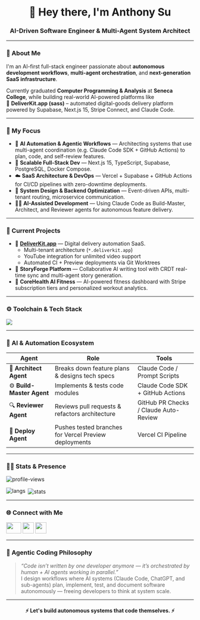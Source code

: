 <h1 align="center">🤖 Hey there, I'm Anthony Su</h1>
<h3 align="center">AI-Driven Software Engineer & Multi-Agent System Architect</h3>

---

### 🧭 About Me
I'm an AI-first full-stack engineer passionate about **autonomous development workflows**, **multi-agent orchestration**, and **next-generation SaaS infrastructure**.  

Currently graduated **Computer Programming & Analysis** at **Seneca College**, while building real-world AI-powered platforms like  
🚀 **DeliverKit.app (sass)** – automated digital-goods delivery platform powered by Supabase, Next.js 15, Stripe Connect, and Claude Code.  

---

### 🧠 My Focus
- 🧩 **AI Automation & Agentic Workflows** — Architecting systems that use multi-agent coordination (e.g. Claude Code SDK + GitHub Actions) to plan, code, and self-review features.  
- 🧰 **Scalable Full-Stack Dev** — Next.js 15, TypeScript, Supabase, PostgreSQL, Docker Compose.  
- ☁️ **SaaS Architecture & DevOps** — Vercel + Supabase + GitHub Actions for CI/CD pipelines with zero-downtime deployments.  
- 🧮 **System Design & Backend Optimization** — Event-driven APIs, multi-tenant routing, microservice communication.  
- 🧑‍💻 **AI-Assisted Development** — Using Claude Code as Build-Master, Architect, and Reviewer agents for autonomous feature delivery.  

---

### 🧩 Current Projects
- 💼 **[DeliverKit.app](https://deliverkit.app)** — Digital delivery automation SaaS.  
  - Multi-tenant architecture (`*.deliverkit.app`)  
  - YouTube integration for unlimited video support  
  - Automated CI + Preview deployments via Git Worktrees  
- 🧠 **StoryForge Platform** — Collaborative AI writing tool with CRDT real-time sync and multi-agent story generation.  
- 🧰 **CoreHealth AI Fitness** — AI-powered fitness dashboard with Stripe subscription tiers and personalized workout analytics.  

---

### ⚙️ Toolchain & Tech Stack
<p align="left">
  <img src="https://skillicons.dev/icons?i=typescript,nextjs,react,nodejs,supabase,vercel,postgresql,docker,python,java,cpp,linux,git,github,figma" />
</p>

---

### 🤖 AI & Automation Ecosystem
| Agent | Role | Tools |
|-------|------|-------|
| 🧱 **Architect Agent** | Breaks down feature plans & designs tech specs | Claude Code / Prompt Scripts |
| ⚙️ **Build-Master Agent** | Implements & tests code modules | Claude Code SDK + GitHub Actions |
| 🔍 **Reviewer Agent** | Reviews pull requests & refactors architecture | GitHub PR Checks / Claude Auto-Review |
| 🚀 **Deploy Agent** | Pushes tested branches for Vercel Preview deployments | Vercel CI Pipeline |

---

### 🧑‍💼 Stats & Presence
<p align="left">
  <img src="https://komarev.com/ghpvc/?username=anthonysu798&label=Profile%20views&color=6A0DAD&style=flat" alt="profile-views" />
</p>

<p><img align="left" src="https://github-readme-stats.vercel.app/api/top-langs?username=anthonysu798&show_icons=true&layout=compact&theme=tokyonight" alt="langs" /></p>
<p>&nbsp;<img align="center" src="https://github-readme-stats.vercel.app/api?username=anthonysu798&show_icons=true&theme=tokyonight" alt="stats" /></p>

---

### 🌐 Connect with Me
<p align="left">
  <a href="https://instagram.com/anthony_suu" target="_blank"><img src="https://raw.githubusercontent.com/rahuldkjain/github-profile-readme-generator/master/src/images/icons/Social/instagram.svg" height="30" width="40" /></a>
  <a href="mailto:anthonysu798.ca@gmail.com" target="_blank"><img src="https://cdn-icons-png.flaticon.com/512/281/281769.png" height="30" width="30" /></a>
  <a href="https://anthonysu.me" target="_blank"><img src="https://cdn-icons-png.flaticon.com/512/841/841364.png" height="30" width="30" /></a>
</p>

---

### 🧬 Agentic Coding Philosophy
> *“Code isn’t written by one developer anymore — it’s orchestrated by human + AI agents working in parallel.”*  
I design workflows where AI systems (Claude Code, ChatGPT, and sub-agents) plan, implement, test, and document software autonomously — freeing developers to think at system scale.

---

<h4 align="center">⚡ Let's build autonomous systems that code themselves. ⚡</h4>
